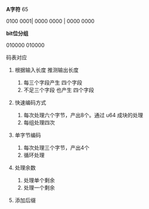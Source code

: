 **A字符** 65

0100 0001| 0000 0000 | 0000 0000

**bit位分组**

010000 010000

码表对应





1. 根据输入长度 推测输出长度

   1. 每三个字段产生 四个字段
   2. 不足三个字段 也产生 四个字段 

2. 快速编码方式

   1. 每次处理六个字节，产出8个。通过 u64 成块的处理 
   2. 每组处理四次

3. 单字节编码

   1. 每次处理三个字节，产出4个
   2. 循环处理

4. 处理余数

   1. 处理单个剩余
   2. 处理一个剩余

5. 添加后缀

   





